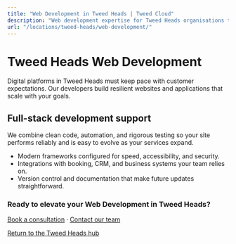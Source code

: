 ```yaml
---
title: "Web Development in Tweed Heads | Tweed Cloud"
description: "Web development expertise for Tweed Heads organisations that need dependable platforms."
url: "/locations/tweed-heads/web-development/"
---
```


# Tweed Heads Web Development

Digital platforms in Tweed Heads must keep pace with customer expectations. Our developers build resilient websites and applications that scale with your goals.

## Full-stack development support

We combine clean code, automation, and rigorous testing so your site performs reliably and is easy to evolve as your services expand.

- Modern frameworks configured for speed, accessibility, and security.
- Integrations with booking, CRM, and business systems your team relies on.
- Version control and documentation that make future updates straightforward.

### Ready to elevate your Web Development in Tweed Heads?

[Book a consultation](/consultation/) · [Contact our team](/contact/)

[Return to the Tweed Heads hub](/locations/tweed-heads/)
